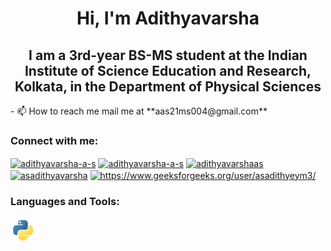 <h1 align="center">Hi, I'm Adithyavarsha</h1>
<h2 align="center">I am a 3rd-year BS-MS student at the Indian Institute of Science Education and Research, Kolkata, in the Department of Physical Sciences</h2>
- 📫 How to reach me mail me at **aas21ms004@gmail.com**

<h3 align="left">Connect with me:</h3>
<p align="left">
<a href="https://linkedin.com/in/adithyavarsha-a-s" target="blank"><img align="center" src="https://raw.githubusercontent.com/rahuldkjain/github-profile-readme-generator/master/src/images/icons/Social/linked-in-alt.svg" alt="adithyavarsha-a-s" height="30" width="40" /></a>
<a href="https://stackoverflow.com/users/adithyavarsha-a-s" target="blank"><img align="center" src="https://raw.githubusercontent.com/rahuldkjain/github-profile-readme-generator/master/src/images/icons/Social/stack-overflow.svg" alt="adithyavarsha-a-s" height="30" width="40" /></a>
<a href="https://kaggle.com/adithyavarshaas" target="blank"><img align="center" src="https://raw.githubusercontent.com/rahuldkjain/github-profile-readme-generator/master/src/images/icons/Social/kaggle.svg" alt="adithyavarshaas" height="30" width="40" /></a>
<a href="https://www.leetcode.com/asadithyavarsha" target="blank"><img align="center" src="https://raw.githubusercontent.com/rahuldkjain/github-profile-readme-generator/master/src/images/icons/Social/leet-code.svg" alt="asadithyavarsha" height="30" width="40" /></a>
<a href="https://auth.geeksforgeeks.org/user/https://www.geeksforgeeks.org/user/asadithyeym3/" target="blank"><img align="center" src="https://raw.githubusercontent.com/rahuldkjain/github-profile-readme-generator/master/src/images/icons/Social/geeks-for-geeks.svg" alt="https://www.geeksforgeeks.org/user/asadithyeym3/" height="30" width="40" /></a>
</p>

<h3 align="left">Languages and Tools:</h3>
<p align="left"> <a href="https://www.python.org" target="_blank" rel="noreferrer"> <img src="https://raw.githubusercontent.com/devicons/devicon/master/icons/python/python-original.svg" alt="python" width="40" height="40"/> </a> </p>
